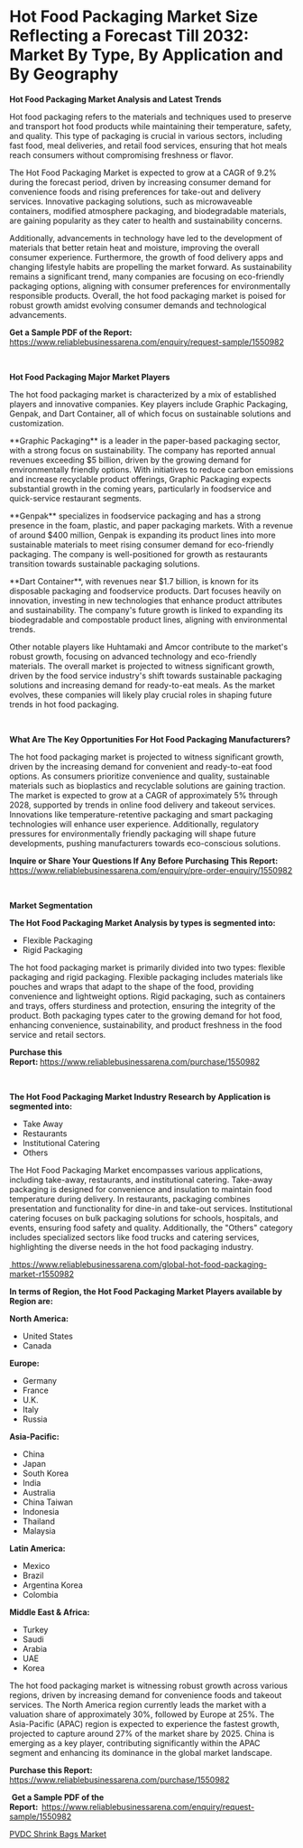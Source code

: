 <p><h1>Hot Food Packaging Market Size Reflecting a Forecast Till 2032: Market By Type, By Application and By Geography</h1></p><p><strong>Hot Food Packaging Market Analysis and Latest Trends</strong></p>
<p><p>Hot food packaging refers to the materials and techniques used to preserve and transport hot food products while maintaining their temperature, safety, and quality. This type of packaging is crucial in various sectors, including fast food, meal deliveries, and retail food services, ensuring that hot meals reach consumers without compromising freshness or flavor.</p><p>The Hot Food Packaging Market is expected to grow at a CAGR of 9.2% during the forecast period, driven by increasing consumer demand for convenience foods and rising preferences for take-out and delivery services. Innovative packaging solutions, such as microwaveable containers, modified atmosphere packaging, and biodegradable materials, are gaining popularity as they cater to health and sustainability concerns. </p><p>Additionally, advancements in technology have led to the development of materials that better retain heat and moisture, improving the overall consumer experience. Furthermore, the growth of food delivery apps and changing lifestyle habits are propelling the market forward. As sustainability remains a significant trend, many companies are focusing on eco-friendly packaging options, aligning with consumer preferences for environmentally responsible products. Overall, the hot food packaging market is poised for robust growth amidst evolving consumer demands and technological advancements.</p></p>
<p><strong>Get a Sample PDF of the Report:&nbsp;</strong> <a href="https://www.reliablebusinessarena.com/enquiry/request-sample/1550982?utm_campaign=2928&utm_medium=2&utm_source=Github&utm_content=ia&utm_term=08032025&utm_id=hot-food-packaging">https://www.reliablebusinessarena.com/enquiry/request-sample/1550982</a></p>
<p>&nbsp;</p>
<p><strong>Hot Food Packaging Major Market Players</strong></p>
<p><p>The hot food packaging market is characterized by a mix of established players and innovative companies. Key players include Graphic Packaging, Genpak, and Dart Container, all of which focus on sustainable solutions and customization.</p><p>**Graphic Packaging** is a leader in the paper-based packaging sector, with a strong focus on sustainability. The company has reported annual revenues exceeding $5 billion, driven by the growing demand for environmentally friendly options. With initiatives to reduce carbon emissions and increase recyclable product offerings, Graphic Packaging expects substantial growth in the coming years, particularly in foodservice and quick-service restaurant segments.</p><p>**Genpak** specializes in foodservice packaging and has a strong presence in the foam, plastic, and paper packaging markets. With a revenue of around $400 million, Genpak is expanding its product lines into more sustainable materials to meet rising consumer demand for eco-friendly packaging. The company is well-positioned for growth as restaurants transition towards sustainable packaging solutions.</p><p>**Dart Container**, with revenues near $1.7 billion, is known for its disposable packaging and foodservice products. Dart focuses heavily on innovation, investing in new technologies that enhance product attributes and sustainability. The company's future growth is linked to expanding its biodegradable and compostable product lines, aligning with environmental trends.</p><p>Other notable players like Huhtamaki and Amcor contribute to the market's robust growth, focusing on advanced technology and eco-friendly materials. The overall market is projected to witness significant growth, driven by the food service industry's shift towards sustainable packaging solutions and increasing demand for ready-to-eat meals. As the market evolves, these companies will likely play crucial roles in shaping future trends in hot food packaging.</p></p>
<p>&nbsp;</p>
<p><strong>What Are The Key Opportunities For Hot Food Packaging Manufacturers?</strong></p>
<p><p>The hot food packaging market is projected to witness significant growth, driven by the increasing demand for convenient and ready-to-eat food options. As consumers prioritize convenience and quality, sustainable materials such as bioplastics and recyclable solutions are gaining traction. The market is expected to grow at a CAGR of approximately 5% through 2028, supported by trends in online food delivery and takeout services. Innovations like temperature-retentive packaging and smart packaging technologies will enhance user experience. Additionally, regulatory pressures for environmentally friendly packaging will shape future developments, pushing manufacturers towards eco-conscious solutions.</p></p>
<p><strong>Inquire or Share Your Questions If Any Before Purchasing This Report:</strong> <a href="https://www.reliablebusinessarena.com/enquiry/pre-order-enquiry/1550982?utm_campaign=2928&utm_medium=2&utm_source=Github&utm_content=ia&utm_term=08032025&utm_id=hot-food-packaging">https://www.reliablebusinessarena.com/enquiry/pre-order-enquiry/1550982</a></p>
<p>&nbsp;</p>
<p><strong>Market Segmentation</strong></p>
<p><strong>The Hot Food Packaging Market Analysis by types is segmented into:</strong></p>
<p><ul><li>Flexible Packaging</li><li>Rigid Packaging</li></ul></p>
<p><p>The hot food packaging market is primarily divided into two types: flexible packaging and rigid packaging. Flexible packaging includes materials like pouches and wraps that adapt to the shape of the food, providing convenience and lightweight options. Rigid packaging, such as containers and trays, offers sturdiness and protection, ensuring the integrity of the product. Both packaging types cater to the growing demand for hot food, enhancing convenience, sustainability, and product freshness in the food service and retail sectors.</p></p>
<p><strong>Purchase this Report:&nbsp;</strong><a href="https://www.reliablebusinessarena.com/purchase/1550982?utm_campaign=2928&utm_medium=2&utm_source=Github&utm_content=ia&utm_term=08032025&utm_id=hot-food-packaging">https://www.reliablebusinessarena.com/purchase/1550982</a></p>
<p>&nbsp;</p>
<p><strong>The Hot Food Packaging Market Industry Research by Application is segmented into:</strong></p>
<p><ul><li>Take Away</li><li>Restaurants</li><li>Institutional Catering</li><li>Others</li></ul></p>
<p><p>The Hot Food Packaging Market encompasses various applications, including take-away, restaurants, and institutional catering. Take-away packaging is designed for convenience and insulation to maintain food temperature during delivery. In restaurants, packaging combines presentation and functionality for dine-in and take-out services. Institutional catering focuses on bulk packaging solutions for schools, hospitals, and events, ensuring food safety and quality. Additionally, the "Others" category includes specialized sectors like food trucks and catering services, highlighting the diverse needs in the hot food packaging industry.</p></p>
<p><a href="https://www.reliablebusinessarena.com/global-hot-food-packaging-market-r1550982?utm_campaign=2928&utm_medium=2&utm_source=Github&utm_content=ia&utm_term=08032025&utm_id=hot-food-packaging">&nbsp;https://www.reliablebusinessarena.com/global-hot-food-packaging-market-r1550982</a></p>
<p><strong>In terms of Region, the Hot Food Packaging Market Players available by Region are:</strong></p>
<p>
    <p> <strong> North America: </strong>
        <ul>
            <li>United States</li>
            <li>Canada</li>
        </ul>
        </p> 
    <p> <strong> Europe: </strong>
        <ul>
            <li>Germany</li>
            <li>France</li>
            <li>U.K.</li>
            <li>Italy</li>
            <li>Russia</li>
        </ul>
        </p> 
    <p> <strong> Asia-Pacific: </strong>
        <ul>
            <li>China</li>
            <li>Japan</li>
            <li>South Korea</li>
            <li>India</li>
            <li>Australia</li>
            <li>China Taiwan</li>
            <li>Indonesia</li>
            <li>Thailand</li>
            <li>Malaysia</li>
        </ul>
        </p> 
    <p> <strong> Latin America: </strong>
        <ul>
            <li>Mexico</li>
            <li>Brazil</li>
            <li>Argentina Korea</li>
            <li>Colombia</li>
        </ul>
        </p> 
    <p> <strong> Middle East & Africa: </strong>
        <ul>
            <li>Turkey</li>
            <li>Saudi</li>
            <li>Arabia</li>
            <li>UAE</li>
            <li>Korea</li>
        </ul>
    </p>
    </p>
<p><p>The hot food packaging market is witnessing robust growth across various regions, driven by increasing demand for convenience foods and takeout services. The North America region currently leads the market with a valuation share of approximately 30%, followed by Europe at 25%. The Asia-Pacific (APAC) region is expected to experience the fastest growth, projected to capture around 27% of the market share by 2025. China is emerging as a key player, contributing significantly within the APAC segment and enhancing its dominance in the global market landscape.</p></p>
<p><strong>Purchase this Report: </strong><a href="https://www.reliablebusinessarena.com/purchase/1550982?utm_campaign=2928&utm_medium=2&utm_source=Github&utm_content=ia&utm_term=08032025&utm_id=hot-food-packaging">https://www.reliablebusinessarena.com/purchase/1550982</a></p>
<p>&nbsp;<strong>Get a Sample PDF of the Report:&nbsp;&nbsp;</strong><a href="https://www.reliablebusinessarena.com/enquiry/request-sample/1550982?utm_campaign=2928&utm_medium=2&utm_source=Github&utm_content=ia&utm_term=08032025&utm_id=hot-food-packaging">https://www.reliablebusinessarena.com/enquiry/request-sample/1550982</a></p>
<p><strong></strong></p>
<p><p><a href="https://github.com/carendesrochers299/Market-Research-Report-List-1/blob/main/pvdc-shrink-bags-market.md?utm_campaign=2928&utm_medium=2&utm_source=Github&utm_content=ia&utm_term=08032025&utm_id=hot-food-packaging">PVDC Shrink Bags Market</a></p></p>